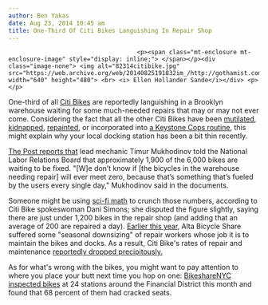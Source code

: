 ```yaml
---
author: Ben Yakas
date: Aug 23, 2014 10:45 am
title: One-Third Of Citi Bikes Languishing In Repair Shop
---
```


	
										<p><span class="mt-enclosure mt-enclosure-image" style="display: inline;"> </span></p><div class="image-none"> <img alt="82314citibike.jpg" src="https://web.archive.org/web/20140825191832im_/http://gothamist.com/attachments/byakas/82314citibike.jpg" width="640" height="480"> <br> <i> Ellen Hollander Sande</i></div> <p></p>

<p>One-third of all <a href="https://web.archive.org/web/20140825191832/http://gothamist.com/tags/citibike">Citi Bikes</a> are reportedly languishing in a Brooklyn warehouse waiting for some much-needed repairs that may or may not ever come. Considering the fact that all the other Citi Bikes have been <a href="https://web.archive.org/web/20140825191832/http://gothamist.com/2014/07/30/photo_mutilated_citi_bike_turns_up.php">mutilated</a>, <a href="https://web.archive.org/web/20140825191832/http://gothamist.com/2014/07/31/citi_bike_long_island.php">kidnapped</a>, <a href="https://web.archive.org/web/20140825191832/http://gothamist.com/2014/07/25/queens_cops_arrest_man_riding_citi.php">repainted</a>, or incorporated into <a href="https://web.archive.org/web/20140825191832/http://gothamist.com/2014/08/21/video_cop_cant_dock_citi_bike.php">a Keystone Cops routine</a>, this might explain why your local docking station has been a bit thin recently.</p>

<p><a href="https://web.archive.org/web/20140825191832/http://nypost.com/2014/08/23/nearly-a-third-of-citi-bike-bicycles-stuck-in-repair-shop/">The Post reports that</a> lead mechanic Timur Mukhodinov told the National Labor Relations Board that approximately 1,900 of the 6,000 bikes are waiting to be fixed. &quot;[W]e don&#x2019;t know if [the bicycles in the warehouse needing repair] will ever meet zero, because that&#x2019;s something that&#x2019;s fueled by the users every single day,&quot; Mukhodinov said in the documents.</p>

<p>Someone might be using <a href="https://web.archive.org/web/20140825191832/http://gothamist.com/2014/08/19/citibike_math.php">sci-fi math</a> to crunch those numbers, according to Citi Bike spokeswoman Dani Simons; she disputed the figure slightly, saying there are just under 1,200 bikes in the repair shop (and adding that an average of 200 are repaired a day). <a href="https://web.archive.org/web/20140825191832/http://gothamist.com/2014/07/17/citi_bikes_abandoned_in_brooklyn.php">Earlier this year</a>, Alta Bicycle Share suffered some &quot;seasonal downsizing&quot; of repair workers whose job it is to maintain the bikes and docks. As a result, Citi Bike&apos;s rates of repair and maintenance <a href="https://web.archive.org/web/20140825191832/http://gothamist.com/2014/03/24/citi_bike_3.php">reportedly dropped precipitously.</a></p>

<p>As for what&apos;s wrong with the bikes, you might want to pay attention to where you place your butt next time you hop on one: <a href="https://web.archive.org/web/20140825191832/http://bikesharenyc.blogspot.com/2014/08/follow-our-advice-or-you-stand-68.html">BikeshareNYC inspected bikes</a> at 24 stations around the Financial District this month  and found that 68 percent of them had cracked seats.</p>					
										
									
				